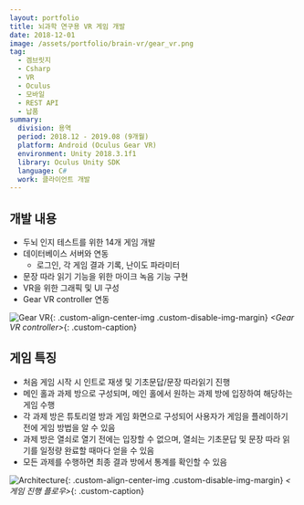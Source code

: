 ```yaml
---
layout: portfolio
title: 뇌과학 연구용 VR 게임 개발
date: 2018-12-01
image: /assets/portfolio/brain-vr/gear_vr.png
tag:
  - 겜브릿지
  - Csharp
  - VR
  - Oculus
  - 모바일
  - REST API
  - 납품
summary:
  division: 용역
  period: 2018.12 - 2019.08 (9개월)
  platform: Android (Oculus Gear VR)
  environment: Unity 2018.3.1f1
  library: Oculus Unity SDK
  language: C#
  work: 클라이언트 개발
---
```


## 개발 내용

* 두뇌 인지 테스트를 위한 14개 게임 개발
* 데이터베이스 서버와 연동
  * 로그인, 각 게임 결과 기록, 난이도 파라미터
* 문장 따라 읽기 기능을 위한 마이크 녹음 기능 구현
* VR을 위한 그래픽 및 UI 구성
* Gear VR controller 연동

![Gear VR]({{site.baseurl}}/assets/portfolio/brain-vr/gear_vr.png){: .custom-align-center-img .custom-disable-img-margin}
*\<Gear VR controller\>*{: .custom-caption}

## 게임 특징

* 처음 게임 시작 시 인트로 재생 및 기초문답/문장 따라읽기 진행
* 메인 홀과 과제 방으로 구성되며, 메인 홀에서 원하는 과제 방에 입장하여 해당하는 게임 수행
* 각 과제 방은 튜토리얼 방과 게임 화면으로 구성되어 사용자가 게임을 플레이하기 전에 게임 방법을 알 수 있음
* 과제 방은 열쇠로 열기 전에는 입장할 수 없으며, 열쇠는 기초문답 및 문장 따라 읽기를 일정량 완료할 때마다 얻을 수 있음
* 모든 과제를 수행하면 최종 결과 방에서 통계를 확인할 수 있음

![Architecture]({{site.baseurl}}/assets/portfolio/brain-vr/architecture.png){: .custom-align-center-img .custom-disable-img-margin}
*\<게임 진행 플로우\>*{: .custom-caption}
